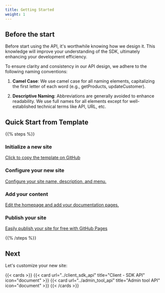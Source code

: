 ```yaml
---
title: Getting Started
weight: 1
---
```


## Before the start

Before start using the API, it's worthwhile knowing how we design it. This knowledge will improve your understanding of the SDK, ultimately enhancing your development efficiency.

To ensure clarity and consistency in our API design, we adhere to the following naming conventions:

1. **Camel Case**: We use camel case for all naming elements, capitalizing the first letter of each word (e.g., getProducts, updateCustomer).

2. **Descriptive Naming**: Abbreviations are generally avoided to enhance readability. We use full names for all elements except for well-established technical terms like API, URL, etc.

## Quick Start from Template

{{% steps %}}

### Initialize a new site

[Click to copy the template on GitHub](https://github.com/new?template_name=theme-documentation&template_owner=HugoBlox)

### Configure your new site

[Configure your site name, description, and menu.](https://docs.hugoblox.com/tutorial/blog/)

### Add your content

[Edit the homepage and add your documentation pages.](https://docs.hugoblox.com/tutorial/blog/)

### Publish your site

[Easily publish your site for free with GitHub Pages](https://docs.hugoblox.com/tutorial/blog/)

{{% /steps %}}

## Next

Let's customize your new site:

{{< cards >}}
  {{< card url="../client_sdk_api" title="Client - SDK API" icon="document" >}}
  {{< card url="../admin_tool_api" title="Admin tool API" icon="document" >}}
{{< /cards >}}
